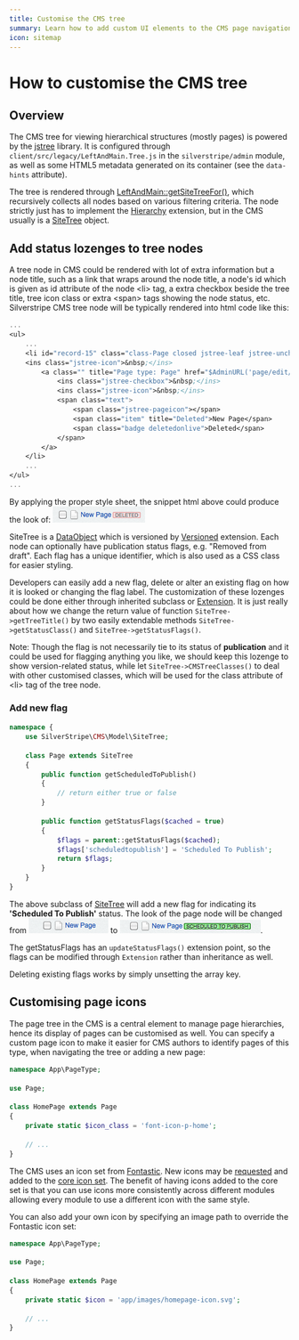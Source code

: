 ```yaml
---
title: Customise the CMS tree
summary: Learn how to add custom UI elements to the CMS page navigation
icon: sitemap
---
```


# How to customise the CMS tree

## Overview

The CMS tree for viewing hierarchical structures (mostly pages) is powered
by the [jstree](https://jstree.com) library. It is configured through
`client/src/legacy/LeftAndMain.Tree.js` in the `silverstripe/admin` module, as well as some
HTML5 metadata generated on its container (see the `data-hints` attribute).

The tree is rendered through [LeftAndMain::getSiteTreeFor()](api:SilverStripe\Admin\LeftAndMain::getSiteTreeFor()),
which recursively collects all nodes based on various filtering criteria.
The node strictly just has to implement the [Hierarchy](api:SilverStripe\ORM\Hierarchy\Hierarchy) extension,
but in the CMS usually is a [SiteTree](api:SilverStripe\CMS\Model\SiteTree) object.

## Add status lozenges to tree nodes

A tree node in CMS could be rendered with lot of extra information but a node title, such as a
link that wraps around the node title, a node's id which is given as id attribute of the node
&lt;li&gt; tag, a extra checkbox beside the tree title, tree icon class or extra &lt;span&gt;
tags showing the node status, etc. Silverstripe CMS tree node will be typically rendered into html
code like this:

```ss
...
<ul>
    ...
    <li id="record-15" class="class-Page closed jstree-leaf jstree-unchecked" data-id="15">
    <ins class="jstree-icon">&nbsp;</ins>
        <a class="" title="Page type: Page" href="$AdminURL('page/edit/show/15')">
            <ins class="jstree-checkbox">&nbsp;</ins>
            <ins class="jstree-icon">&nbsp;</ins>
            <span class="text">
                <span class="jstree-pageicon"></span>
                <span class="item" title="Deleted">New Page</span>
                <span class="badge deletedonlive">Deleted</span>
            </span>
        </a>
    </li>
    ...
</ul>
...
```

By applying the proper style sheet, the snippet html above could produce the look of:
![Page Node Screenshot](../../../_images/tree_node.png "Page Node")

SiteTree is a [DataObject](api:SilverStripe\ORM\DataObject) which is versioned by [Versioned](api:SilverStripe\Versioned\Versioned) extension.
Each node can optionally have publication status flags, e.g. "Removed from draft".
Each flag has a unique identifier, which is also used as a CSS class for easier styling.

Developers can easily add a new flag, delete or alter an existing flag on how it is looked
or changing the flag label. The customization of these lozenges could be done either through
inherited subclass or [Extension](api:SilverStripe\Core\Extension). It is just really about how we change the return
value of function `SiteTree->getTreeTitle()` by two easily extendable methods
`SiteTree->getStatusClass()` and `SiteTree->getStatusFlags()`.

Note: Though the flag is not necessarily tie to its status of **publication** and it could
be used for flagging anything you like, we should keep this lozenge to show version-related
status, while let `SiteTree->CMSTreeClasses()` to deal with other customised classes, which
will be used for the class attribute of &lt;li&gt; tag of the tree node.

### Add new flag

```php
namespace {
    use SilverStripe\CMS\Model\SiteTree;

    class Page extends SiteTree
    {
        public function getScheduledToPublish()
        {
            // return either true or false
        }

        public function getStatusFlags($cached = true)
        {
            $flags = parent::getStatusFlags($cached);
            $flags['scheduledtopublish'] = 'Scheduled To Publish';
            return $flags;
        }
    }
}
```

The above subclass of [SiteTree](api:SilverStripe\CMS\Model\SiteTree) will add a new flag for indicating its
**'Scheduled To Publish'** status. The look of the page node will be changed
from ![Normal Page Node](../../../_images/page_node_normal.png) to ![Scheduled Page Node](../../../_images/page_node_scheduled.png).

The getStatusFlags has an `updateStatusFlags()`
extension point, so the flags can be modified through `Extension` rather than
inheritance as well.

Deleting existing flags works by simply unsetting the array key.

## Customising page icons

The page tree in the CMS is a central element to manage page hierarchies, hence its display of pages can be customised as well. You can specify a custom page icon to make it easier for CMS authors to identify pages of this type, when navigating the tree or adding a new page:

```php
namespace App\PageType;

use Page;

class HomePage extends Page
{
    private static $icon_class = 'font-icon-p-home';

    // ...
}
```

The CMS uses an icon set from [Fontastic](https://fontastic.me/). New icons may be [requested](https://github.com/silverstripe/silverstripe-admin/issues/new) and added to the [core icon set](https://silverstripe.github.io/silverstripe-pattern-lib/?selectedKind=Admin%2FIcons&selectedStory=Icon%20reference&full=0&addons=1&stories=1&panelRight=0&addonPanel=storybook%2Factions%2Factions-panel). The benefit of having icons added to the core set is that you can use icons more consistently across different modules allowing every module to use a different icon with the same style.

You can also add your own icon by specifying an image path to override the Fontastic icon set:

```php
namespace App\PageType;

use Page;

class HomePage extends Page
{
    private static $icon = 'app/images/homepage-icon.svg';

    // ...
}
```
